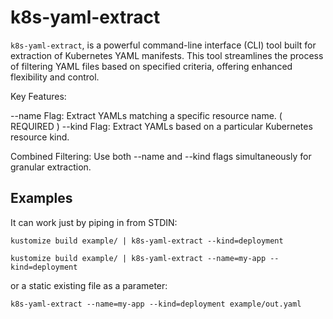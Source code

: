 # k8s-yaml-extract

`k8s-yaml-extract`, is a powerful command-line interface (CLI) tool built for extraction of Kubernetes YAML manifests. This tool streamlines the process of filtering YAML files based on specified criteria, offering enhanced flexibility and control.

Key Features:

--name Flag: Extract YAMLs matching a specific resource name. ( REQUIRED )
--kind Flag: Extract YAMLs based on a particular Kubernetes resource kind.

Combined Filtering: Use both --name and --kind flags simultaneously for granular extraction.


## Examples

It can work just by piping in from STDIN:

`kustomize build example/ | k8s-yaml-extract --kind=deployment`

`kustomize build example/ | k8s-yaml-extract --name=my-app --kind=deployment`

or a static existing file as a parameter:

`k8s-yaml-extract --name=my-app --kind=deployment example/out.yaml`

